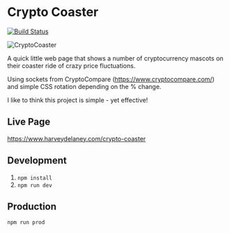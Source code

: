 # Crypto Coaster 
[![Build Status](https://jenkins.harveydelaney.com/job/crypto-coaster/badge/icon)](https://jenkins.harveydelaney.com/job/crypto-coaster/)

![CryptoCoaster](https://i.imgur.com/lVxWVeD.png)

A quick little web page that shows a number of cryptocurrency mascots on their coaster ride of crazy price fluctuations.

Using sockets from CryptoCompare (https://www.cryptocompare.com/) and simple CSS rotation depending on the % change.

I like to think this project is simple - yet effective!

## Live Page
https://www.harveydelaney.com/crypto-coaster

## Development
1. `npm install`
2. `npm run dev`

## Production
`npm run prod`
